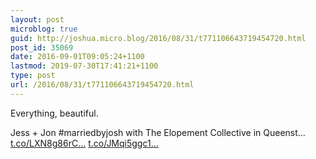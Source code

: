 ```yaml
---
layout: post
microblog: true
guid: http://joshua.micro.blog/2016/08/31/t771106643719454720.html
post_id: 35069
date: 2016-09-01T09:05:24+1100
lastmod: 2019-07-30T17:41:21+1100
type: post
url: /2016/08/31/t771106643719454720.html
---
```

Everything, beautiful.

Jess + Jon #marriedbyjosh with The Elopement Collective in Queenst… [t.co/LXN8g86rC...](https://t.co/LXN8g86rCg) [t.co/JMqi5ggc1...](https://t.co/JMqi5ggc1c)
